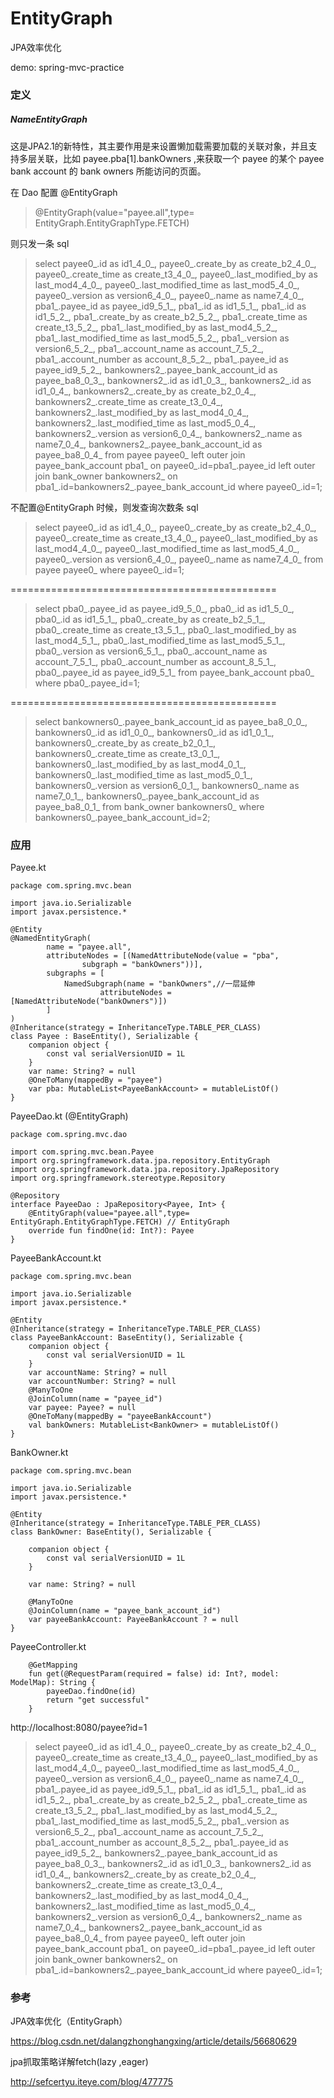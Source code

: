 # EntityGraph 

JPA效率优化

demo: spring-mvc-practice

### 定义


##### NameEntityGraph

这是JPA2.1的新特性，其主要作用是来设置懒加载需要加载的关联对象，并且支持多层关联，比如 payee.pba[1].bankOwners ,来获取一个 payee 的某个 payee bank account 的 bank owners 所能访问的页面。


在 Dao 配置 @EntityGraph 

> @EntityGraph(value="payee.all",type= EntityGraph.EntityGraphType.FETCH)


则只发一条 sql


> select payee0_.id as id1_4_0_, payee0_.create_by as create_b2_4_0_, payee0_.create_time as create_t3_4_0_, payee0_.last_modified_by as last_mod4_4_0_, payee0_.last_modified_time as last_mod5_4_0_, payee0_.version as version6_4_0_, payee0_.name as name7_4_0_, pba1_.payee_id as payee_id9_5_1_, pba1_.id as id1_5_1_, pba1_.id as id1_5_2_, pba1_.create_by as create_b2_5_2_, pba1_.create_time as create_t3_5_2_, pba1_.last_modified_by as last_mod4_5_2_, pba1_.last_modified_time as last_mod5_5_2_, pba1_.version as version6_5_2_, pba1_.account_name as account_7_5_2_, pba1_.account_number as account_8_5_2_, pba1_.payee_id as payee_id9_5_2_, bankowners2_.payee_bank_account_id as payee_ba8_0_3_, bankowners2_.id as id1_0_3_, bankowners2_.id as id1_0_4_, bankowners2_.create_by as create_b2_0_4_, bankowners2_.create_time as create_t3_0_4_, bankowners2_.last_modified_by as last_mod4_0_4_, bankowners2_.last_modified_time as last_mod5_0_4_, bankowners2_.version as version6_0_4_, bankowners2_.name as name7_0_4_, bankowners2_.payee_bank_account_id as payee_ba8_0_4_ from payee payee0_ left outer join payee_bank_account pba1_ on payee0_.id=pba1_.payee_id left outer join bank_owner bankowners2_ on pba1_.id=bankowners2_.payee_bank_account_id where payee0_.id=1;


不配置@EntityGraph 时候，则发查询次数条 sql

> select payee0_.id as id1_4_0_, payee0_.create_by as create_b2_4_0_, payee0_.create_time as create_t3_4_0_, payee0_.last_modified_by as last_mod4_4_0_, payee0_.last_modified_time as last_mod5_4_0_, payee0_.version as version6_4_0_, payee0_.name as name7_4_0_ from payee payee0_ where payee0_.id=1;

==============================================

>  select pba0_.payee_id as payee_id9_5_0_, pba0_.id as id1_5_0_, pba0_.id as id1_5_1_, pba0_.create_by as create_b2_5_1_, pba0_.create_time as create_t3_5_1_, pba0_.last_modified_by as last_mod4_5_1_, pba0_.last_modified_time as last_mod5_5_1_, pba0_.version as version6_5_1_, pba0_.account_name as account_7_5_1_, pba0_.account_number as account_8_5_1_, pba0_.payee_id as payee_id9_5_1_ from payee_bank_account pba0_ where pba0_.payee_id=1;

==============================================
 
> select bankowners0_.payee_bank_account_id as payee_ba8_0_0_, bankowners0_.id as id1_0_0_, bankowners0_.id as id1_0_1_, bankowners0_.create_by as create_b2_0_1_, bankowners0_.create_time as create_t3_0_1_, bankowners0_.last_modified_by as last_mod4_0_1_, bankowners0_.last_modified_time as last_mod5_0_1_, bankowners0_.version as version6_0_1_, bankowners0_.name as name7_0_1_, bankowners0_.payee_bank_account_id as payee_ba8_0_1_ from bank_owner bankowners0_ where bankowners0_.payee_bank_account_id=2;



### 应用


Payee.kt
```aidl
package com.spring.mvc.bean

import java.io.Serializable
import javax.persistence.*

@Entity
@NamedEntityGraph(
        name = "payee.all",
        attributeNodes = [(NamedAttributeNode(value = "pba",
                subgraph = "bankOwners"))],
        subgraphs = [
            NamedSubgraph(name = "bankOwners",//一层延伸
                    attributeNodes = [NamedAttributeNode("bankOwners")])
        ]
)
@Inheritance(strategy = InheritanceType.TABLE_PER_CLASS)
class Payee : BaseEntity(), Serializable {
    companion object {
        const val serialVersionUID = 1L
    }
    var name: String? = null
    @OneToMany(mappedBy = "payee")
    var pba: MutableList<PayeeBankAccount> = mutableListOf()
}
```


PayeeDao.kt  (@EntityGraph)
```aidl
package com.spring.mvc.dao

import com.spring.mvc.bean.Payee
import org.springframework.data.jpa.repository.EntityGraph
import org.springframework.data.jpa.repository.JpaRepository
import org.springframework.stereotype.Repository

@Repository
interface PayeeDao : JpaRepository<Payee, Int> {
    @EntityGraph(value="payee.all",type= EntityGraph.EntityGraphType.FETCH) // EntityGraph 
    override fun findOne(id: Int?): Payee
}
```


PayeeBankAccount.kt
```aidl
package com.spring.mvc.bean

import java.io.Serializable
import javax.persistence.*

@Entity
@Inheritance(strategy = InheritanceType.TABLE_PER_CLASS)
class PayeeBankAccount: BaseEntity(), Serializable {
    companion object {
        const val serialVersionUID = 1L
    }
    var accountName: String? = null
    var accountNumber: String? = null
    @ManyToOne
    @JoinColumn(name = "payee_id")
    var payee: Payee? = null
    @OneToMany(mappedBy = "payeeBankAccount")
    val bankOwners: MutableList<BankOwner> = mutableListOf()
}
```

BankOwner.kt
```aidl
package com.spring.mvc.bean

import java.io.Serializable
import javax.persistence.*

@Entity
@Inheritance(strategy = InheritanceType.TABLE_PER_CLASS)
class BankOwner: BaseEntity(), Serializable {

    companion object {
        const val serialVersionUID = 1L
    }

    var name: String? = null

    @ManyToOne
    @JoinColumn(name = "payee_bank_account_id")
    var payeeBankAccount: PayeeBankAccount ? = null
}
```

PayeeController.kt
```aidl
    @GetMapping
    fun get(@RequestParam(required = false) id: Int?, model: ModelMap): String {
        payeeDao.findOne(id)
        return "get successful"
    }
```


http://localhost:8080/payee?id=1


> select payee0_.id as id1_4_0_, payee0_.create_by as create_b2_4_0_, payee0_.create_time as create_t3_4_0_, payee0_.last_modified_by as last_mod4_4_0_, payee0_.last_modified_time as last_mod5_4_0_, payee0_.version as version6_4_0_, payee0_.name as name7_4_0_, pba1_.payee_id as payee_id9_5_1_, pba1_.id as id1_5_1_, pba1_.id as id1_5_2_, pba1_.create_by as create_b2_5_2_, pba1_.create_time as create_t3_5_2_, pba1_.last_modified_by as last_mod4_5_2_, pba1_.last_modified_time as last_mod5_5_2_, pba1_.version as version6_5_2_, pba1_.account_name as account_7_5_2_, pba1_.account_number as account_8_5_2_, pba1_.payee_id as payee_id9_5_2_, bankowners2_.payee_bank_account_id as payee_ba8_0_3_, bankowners2_.id as id1_0_3_, bankowners2_.id as id1_0_4_, bankowners2_.create_by as create_b2_0_4_, bankowners2_.create_time as create_t3_0_4_, bankowners2_.last_modified_by as last_mod4_0_4_, bankowners2_.last_modified_time as last_mod5_0_4_, bankowners2_.version as version6_0_4_, bankowners2_.name as name7_0_4_, bankowners2_.payee_bank_account_id as payee_ba8_0_4_ from payee payee0_ left outer join payee_bank_account pba1_ on payee0_.id=pba1_.payee_id left outer join bank_owner bankowners2_ on pba1_.id=bankowners2_.payee_bank_account_id where payee0_.id=1;




### 参考

JPA效率优化（EntityGraph）

https://blog.csdn.net/dalangzhonghangxing/article/details/56680629

jpa抓取策略详解fetch(lazy ,eager)

http://sefcertyu.iteye.com/blog/477775